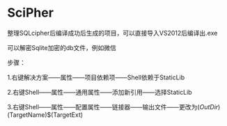 # SciPher
整理SQLcipher后编译成功后生成的项目，可以直接导入VS2012后编译出.exe

可以解密Sqlite加密的db文件，例如微信

步骤：

1.右键解决方案——属性——项目依赖项——Shell依赖于StaticLib

2.右键Shell——属性——通用属性——添加新引用——选择StaticLib

3.右键Shell——属性——配置属性——链接器——输出文件——更改为$(OutDir)$(TargetName)$(TargetExt)

